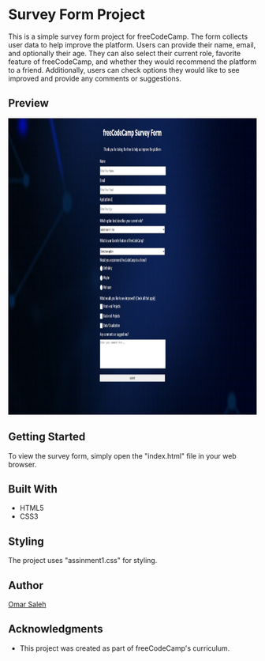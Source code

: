 # Survey Form Project

This is a simple survey form project for freeCodeCamp. The form collects user data to help improve the platform. Users can provide their name, email, and optionally their age. They can also select their current role, favorite feature of freeCodeCamp, and whether they would recommend the platform to a friend. Additionally, users can check options they would like to see improved and provide any comments or suggestions.

## Preview
<img src="Screenshot_29.jpg" alt="preview" width="1000" height="600">

## Getting Started

To view the survey form, simply open the "index.html" file in your web browser.

## Built With

- HTML5
- CSS3

## Styling

The project uses "assinment1.css" for styling.

## Author

[Omar Saleh](https://github.com/MrMariodude)

## Acknowledgments

- This project was created as part of freeCodeCamp's curriculum.
